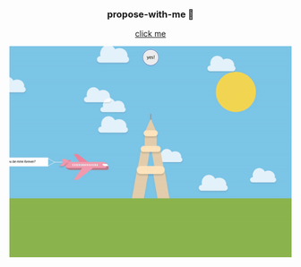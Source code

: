 <h3 align="center">propose-with-me 💌</h3>

<p align="center">
  <a href="https://main--proposewithme.netlify.app">click me</a>
</p>

<p align="center">
  <img src="proposewm.gif" alt="Propose with Me">
</p>
